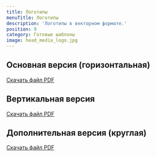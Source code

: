 ```yaml
---
title: Логотипы
menuTitle: Логотипы
description: 'Логотипы в векторном формате.'
position: 9
category: Готовые шаблоны
image: head_media_logo.jpg
---
```


## Основная версия (горизонтальная)

<nuxt-img src="/logo_gorizontal.png" width="800"></nuxt-img>

<file-download><a href="/download/media/logo_circle.pdf">Скачать файл PDF</a></file-download>

## Вертикальная версия

<nuxt-img src="/logo_vertical.png" width="800"></nuxt-img>

<file-download><a href="/download/media/logo_circle.pdf">Скачать файл PDF</a></file-download>

## Дополнительная версия (круглая)

<nuxt-img src="/logo_circle.png" width="800"></nuxt-img>

<file-download><a href="/download/media/logo_circle.pdf">Скачать файл PDF</a></file-download>